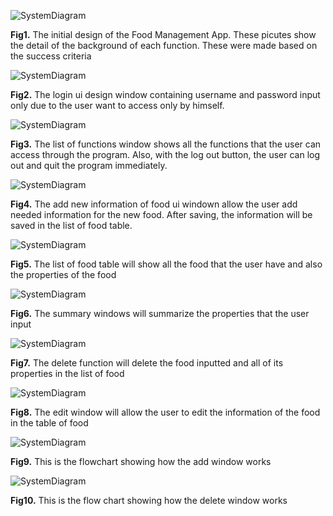 ![SystemDiagram](1stDes.jpg)

  **Fig1.** The initial design of the Food Management App. These picutes show the detail of the background of each function. These were made based on the success criteria
  
![SystemDiagram](login.png)
  
  **Fig2.** The login ui design window containing username and password input only due to the user want to access only by himself. 
  
![SystemDiagram](ListFunct.png)
  
  **Fig3.** The list of functions window shows all the functions that the user can access through the program. Also, with the log out button, the user can log out and quit the program immediately.
  
 ![SystemDiagram](AddFood.png)
  
  **Fig4.** The add new information of food ui windown allow the user add needed information for the new food. After saving, the information will be saved in the list of food table.
 
 
 ![SystemDiagram](ListFood.png)
  
  **Fig5.** The list of food table will show all the food that the user have and also the properties of the food 
  
  
  ![SystemDiagram](Summary.png)
  
  **Fig6.** The summary windows will summarize the properties that the user input 
  
  
  ![SystemDiagram](Delete.png)
  
  **Fig7.** The delete function will delete the food inputted and all of its properties in the list of food
  
  
   ![SystemDiagram](EditF.png)
  
  **Fig8.** The edit window will allow the user to edit the information of the food in the table of food
  
  ![SystemDiagram](Add_flowchart.png)
  
  **Fig9.** This is the flowchart showing how the add window works
  
  ![SystemDiagram](Delete_flowchart.png)
  
  **Fig10.** This is the flow chart showing how the delete window works
  
  
  
  
  
  
  
  

 
